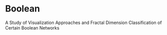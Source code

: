# Boolean
A Study of Visualization Approaches and Fractal Dimension Classification of Certain Boolean Networks
